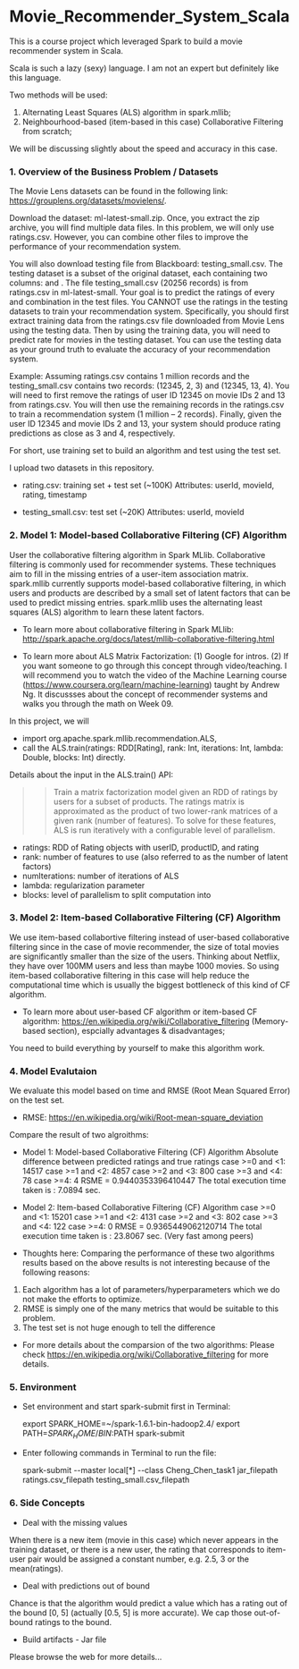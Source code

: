 # Movie_Recommender_System_Scala

This is a course project which leveraged Spark to build a movie recommender system in Scala.

Scala is such a lazy (sexy) language. I am not an expert but definitely like this language. 

Two methods will be used:

1. Alternating Least Squares (ALS) algorithm in spark.mllib; 
2. Neighbourhood-based (item-based in this case) Collaborative Filtering from scratch; 

We will be discussing slightly about the speed and accuracy in this case. 


### 1. Overview of the Business Problem / Datasets

The Movie Lens datasets can be found in the following link: https://grouplens.org/datasets/movielens/.

Download the dataset: ml-latest-small.zip. Once, you extract the zip archive, you will find multiple data files. In this problem, we will only use ratings.csv. However, you can combine other files to improve the performance of your recommendation system.

You will also download testing file from Blackboard: testing_small.csv. The testing dataset is a subset of the original dataset, each containing two columns: <userId> and <movieId>. The file testing_small.csv (20256 records) is from ratings.csv in ml-latest-small. Your goal is to predict the ratings of every <userId> and <movieId> combination in the test files. You CANNOT use the ratings in the testing datasets to train your recommendation system. Specifically, you should first extract training data from the ratings.csv file downloaded from Movie Lens using the testing data. Then by using the training data, you will need to predict rate for movies in the testing dataset. You can use the testing data as your ground truth to evaluate the accuracy of your recommendation system.
  
 Example: Assuming ratings.csv contains 1 million records and the testing_small.csv contains two records: (12345, 2, 3) and (12345, 13, 4). You will need to first remove the ratings of user ID 12345 on movie IDs 2 and 13 from ratings.csv. You will then use the remaining records in the ratings.csv to train a recommendation system (1 million – 2 records). Finally, given the user ID 12345 and movie IDs 2 and 13, your system should produce rating predictions as close as 3 and 4, respectively.

For short, use training set to build an algorithm and test using the test set. 

I upload two datasets in this repository. 

* rating.csv: training set + test set (~100K)
Attributes: userId, movieId, rating, timestamp

* testing_small.csv: test set (~20K)
Attributes: userId, movieId


### 2. Model 1: Model-based Collaborative Filtering (CF) Algorithm

User the collaborative filtering algorithm in Spark MLlib. Collaborative filtering is commonly used for recommender systems. These techniques aim to fill in the missing entries of a user-item association matrix. spark.mllib currently supports model-based collaborative filtering, in which users and products are described by a small set of latent factors that can be used to predict missing entries. spark.mllib uses the alternating least squares (ALS) algorithm to learn these latent factors. 

* To learn more about collaborative filtering in Spark MLlib: 
http://spark.apache.org/docs/latest/mllib-collaborative-filtering.html

* To learn more about ALS Matrix Factorization: 
(1) Google for intros.
(2) If you want someone to go through this concept through video/teaching. I will recommend you to watch the video of the Machine Learning course (https://www.coursera.org/learn/machine-learning) taught by Andrew Ng. It discussses about the concept of recommender systems and walks you through the math on Week 09. 

In this project, we will
* import org.apache.spark.mllib.recommendation.ALS, 
* call the ALS.train(ratings: RDD[Rating], rank: Int, iterations: Int, lambda: Double, blocks: Int) directly.

Details about the input in the ALS.train() API: 
>> Train a matrix factorization model given an RDD of ratings by users for a subset of products. The ratings matrix is approximated as the product of two lower-rank matrices of a given rank (number of features). To solve for these features, ALS is run iteratively with a configurable level of parallelism.
* ratings: RDD of Rating objects with userID, productID, and rating
* rank: number of features to use (also referred to as the number of latent factors)
* numIterations: number of iterations of ALS
* lambda: regularization parameter
* blocks: level of parallelism to split computation into


### 3. Model 2: Item-based Collaborative Filtering (CF) Algorithm

We use item-based collabortive filtering instead of user-based collaborative filtering since in the case of movie recommender, the size of total movies are significantly smaller than the size of the users. Thinking about Netflix, they have over 100MM users and less than maybe 1000 movies. So using item-based collaborative filtering in this case will help reduce the computational time which is usually the biggest bottleneck of this kind of CF algorithm. 

* To learn more about user-based CF algorithm or item-based CF algorithm:
https://en.wikipedia.org/wiki/Collaborative_filtering (Memory-based section), espcially advantages & disadvantages;

You need to build everything by yourself to make this algorithm work. 


### 4. Model Evalutaion

We evaluate this model based on time and RMSE (Root Mean Squared Error) on the test set.

* RMSE: https://en.wikipedia.org/wiki/Root-mean-square_deviation

Compare the result of two algroithms:

* Model 1: Model-based Collaborative Filtering (CF) Algorithm
Absolute difference between predicted ratings and true ratings
case >=0 and <1: 14517
case >=1 and <2: 4857
case >=2 and <3: 800
case >=3 and <4: 78
case >=4: 4
RSME = 0.9440353396410447
The total execution time taken is : 7.0894 sec.

* Model 2: Item-based Collaborative Filtering (CF) Algorithm
case >=0 and <1: 15201
case >=1 and <2: 4131
case >=2 and <3: 802
case >=3 and <4: 122
case >=4: 0
RMSE = 0.9365449062120714
The total execution time taken is : 23.8067 sec. (Very fast among peers)

* Thoughts here:
Comparing the performance of these two algorithms results based on the above results is not interesting because of the following reasons:
1. Each algorithm has a lot of parameters/hyperparameters which we do not make the efforts to optimize.
2. RMSE is simply one of the many metrics that would be suitable to this problem.  
3. The test set is not huge enough to tell the difference

* For more details about the comparsion of the two algorithms:
Please check https://en.wikipedia.org/wiki/Collaborative_filtering for more details.


### 5. Environment

* Set environment and start spark-submit first in Terminal:

  export SPARK_HOME=~/spark-1.6.1-bin-hadoop2.4/
  export PATH=$SPARK_HOME/BIN:$PATH
  spark-submit
  
* Enter following commands in Terminal to run the file:

  spark-submit --master local[*] --class Cheng_Chen_task1 jar_filepath ratings.csv_filepath testing_small.csv_filepath


### 6. Side Concepts

* Deal with the missing values

When there is a new item (movie in this case) which never appears in the training dataset, or there is a new user, the rating that corresponds to item-user pair would be assigned a constant number, e.g. 2.5, 3 or the mean(ratings). 

* Deal with predictions out of bound

Chance is that the algorithm would predict a value which has a rating out of the bound [0, 5] (actually [0.5, 5] is more accurate). We cap those out-of-bound ratings to the bound.

* Build artifacts - Jar file

Please browse the web for more details...











